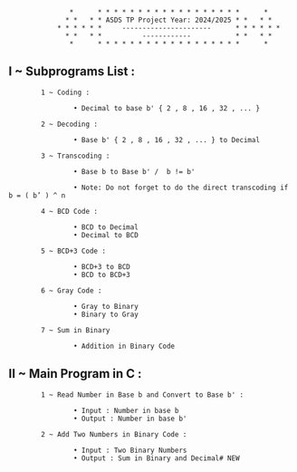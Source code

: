 
                   *      * * * * * * * * * * * * * * * * * *      *
                  * *   * * ASDS TP Project Year: 2024/2025 * *   * *
                * * * * * *     ----------------------      * * * * * *
                  * *   * *          ------------           * *   * *
                   *      * * * * * * * * * * * * * * * * * *      *


  ##  I ~ Subprograms List :
       

            1 ~ Coding :       

                    • Decimal to base b' { 2 , 8 , 16 , 32 , ... }                                                                                                                                                                                                                                          

            2 ~ Decoding :      

                    • Base b' { 2 , 8 , 16 , 32 , ... } to Decimal                                                                                                                          

            3 ~ Transcoding :

                    • Base b to Base b' /  b != b'      

                    • Note: Do not forget to do the direct transcoding if b = ( b’ ) ^ n  
  
            4 ~ BCD Code :

                    • BCD to Decimal                                                                                                                             
                    • Decimal to BCD      

            5 ~ BCD+3 Code :      

                    • BCD+3 to BCD                                                                                                                             
                    • BCD to BCD+3 

            6 ~ Gray Code :                                                                                                                            

                    • Gray to Binary                                                                                                                                                           
                    • Binary to Gray    

            7 ~ Sum in Binary

                    • Addition in Binary Code     


   ## II ~ Main Program in C :
   

            1 ~ Read Number in Base b and Convert to Base b' :

                    • Input : Number in base b
                    • Output : Number in base b'

            2 ~ Add Two Numbers in Binary Code :

                    • Input : Two Binary Numbers
                    • Output : Sum in Binary and Decimal# NEW
